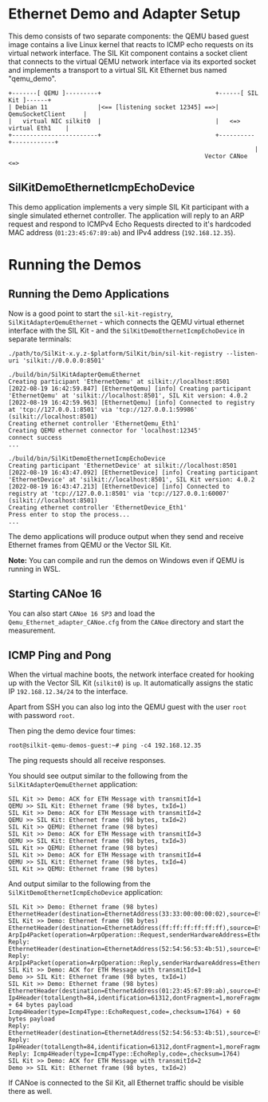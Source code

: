 # Ethernet Demo and Adapter Setup
This demo consists of two separate components: the QEMU based guest image contains a live
Linux kernel that reacts to ICMP echo requests on its virtual network interface.
The SIL Kit component contains a socket client that connects to the virtual QEMU network interface via its
exported socket and implements a transport to a virtual SIL Kit Ethernet bus named "qemu_demo".

    +-------[ QEMU ]---------+                                +------[ SIL Kit ]------+
    | Debian 11              |<== [listening socket 12345] ==>|  QemuSocketClient     |
    |   virtual NIC silkit0  |                                |   <=> virtual Eth1    |
    +------------------------+                                +----------+------------+
                                                                         |
                                                           Vector CANoe <=> 

## SilKitDemoEthernetIcmpEchoDevice
This demo application implements a very simple SIL Kit participant with a single simulated ethernet controller.
The application will reply to an ARP request and respond to ICMPv4 Echo Requests directed to it's hardcoded MAC address
(``01:23:45:67:89:ab``) and IPv4 address (``192.168.12.35``).

# Running the Demos

## Running the Demo Applications

Now is a good point to start the ``sil-kit-registry``, ``SilKitAdapterQemuEthernet`` - which connects the QEMU virtual ethernet
interface with the SIL Kit - and the ``SilKitDemoEthernetIcmpEchoDevice`` in separate terminals:

    ./path/to/SilKit-x.y.z-$platform/SilKit/bin/sil-kit-registry --listen-uri 'silkit://0.0.0.0:8501'
    
    ./build/bin/SilKitAdapterQemuEthernet
    Creating participant 'EthernetQemu' at silkit://localhost:8501
    [2022-08-19 16:42:59.847] [EthernetQemu] [info] Creating participant 'EthernetQemu' at 'silkit://localhost:8501', SIL Kit version: 4.0.2
    [2022-08-19 16:42:59.963] [EthernetQemu] [info] Connected to registry at 'tcp://127.0.0.1:8501' via 'tcp://127.0.0.1:59986' (silkit://localhost:8501)
    Creating ethernet controller 'EthernetQemu_Eth1'
    Creating QEMU ethernet connector for 'localhost:12345'
    connect success
    ...
    
    ./build/bin/SilKitDemoEthernetIcmpEchoDevice
    Creating participant 'EthernetDevice' at silkit://localhost:8501
    [2022-08-19 16:43:47.092] [EthernetDevice] [info] Creating participant 'EthernetDevice' at 'silkit://localhost:8501', SIL Kit version: 4.0.2
    [2022-08-19 16:43:47.213] [EthernetDevice] [info] Connected to registry at 'tcp://127.0.0.1:8501' via 'tcp://127.0.0.1:60007' (silkit://localhost:8501)
    Creating ethernet controller 'EthernetDevice_Eth1'
    Press enter to stop the process...
    ...
    
The demo applications will produce output when they send and receive Ethernet frames from QEMU or the Vector SIL Kit.

**Note:** You can compile and run the demos on Windows even if QEMU is running in WSL.

## Starting CANoe 16
You can also start ``CANoe 16 SP3`` and load the ``Qemu_Ethernet_adapter_CANoe.cfg`` from the ``CANoe`` directory and start the
measurement.

## ICMP Ping and Pong
When the virtual machine boots, the network interface created for hooking up with the Vector SIL Kit (``silkit0``) is ``up``.
It automatically assigns the static IP ``192.168.12.34/24`` to the interface.

Apart from SSH you can also log into the QEMU guest with the user ``root`` with password ``root``.

Then ping the demo device four times:

    root@silkit-qemu-demos-guest:~# ping -c4 192.168.12.35

The ping requests should all receive responses.

You should see output similar to the following from the ``SilKitAdapterQemuEthernet`` application:

    SIL Kit >> Demo: ACK for ETH Message with transmitId=1
    QEMU >> SIL Kit: Ethernet frame (98 bytes, txId=1)
    SIL Kit >> Demo: ACK for ETH Message with transmitId=2
    QEMU >> SIL Kit: Ethernet frame (98 bytes, txId=2)
    SIL Kit >> QEMU: Ethernet frame (98 bytes)
    SIL Kit >> Demo: ACK for ETH Message with transmitId=3
    QEMU >> SIL Kit: Ethernet frame (98 bytes, txId=3)
    SIL Kit >> QEMU: Ethernet frame (98 bytes)
    SIL Kit >> Demo: ACK for ETH Message with transmitId=4
    QEMU >> SIL Kit: Ethernet frame (98 bytes, txId=4)
    SIL Kit >> QEMU: Ethernet frame (98 bytes)

    
And output similar to the following from the ``SilKitDemoEthernetIcmpEchoDevice`` application:

    SIL Kit >> Demo: Ethernet frame (98 bytes)
    EthernetHeader(destination=EthernetAddress(33:33:00:00:00:02),source=EthernetAddress(52:54:56:53:4b:51),etherType=EtherType(34525))
    SIL Kit >> Demo: Ethernet frame (98 bytes)
    EthernetHeader(destination=EthernetAddress(ff:ff:ff:ff:ff:ff),source=EthernetAddress(52:54:56:53:4b:51),etherType=EtherType::Arp)
    ArpIp4Packet(operation=ArpOperation::Request,senderHardwareAddress=EthernetAddress(52:54:56:53:4b:51),senderProtocolAddress=192.168.12.34,targetHardwareAddress=EthernetAddress(00:00:00:00:00:00),targetProtocolAddress=192.168.12.35)
    Reply: EthernetHeader(destination=EthernetAddress(52:54:56:53:4b:51),source=EthernetAddress(01:23:45:67:89:ab),etherType=EtherType::Arp)
    Reply: ArpIp4Packet(operation=ArpOperation::Reply,senderHardwareAddress=EthernetAddress(01:23:45:67:89:ab),senderProtocolAddress=192.168.12.35,targetHardwareAddress=EthernetAddress(52:54:56:53:4b:51),targetProtocolAddress=192.168.12.34)
    SIL Kit >> Demo: ACK for ETH Message with transmitId=1
    Demo >> SIL Kit: Ethernet frame (98 bytes, txId=1)
    SIL Kit >> Demo: Ethernet frame (98 bytes)
    EthernetHeader(destination=EthernetAddress(01:23:45:67:89:ab),source=EthernetAddress(52:54:56:53:4b:51),etherType=EtherType::Ip4)
    Ip4Header(totalLength=84,identification=61312,dontFragment=1,moreFragments=0,fragmentOffset=0,timeToLive=64,protocol=Ip4Protocol::ICMP,checksum=45458,sourceAddress=192.168.12.34,destinationAddress=192.168.12.35) + 64 bytes payload
    Icmp4Header(type=Icmp4Type::EchoRequest,code=,checksum=1764) + 60 bytes payload
    Reply: EthernetHeader(destination=EthernetAddress(52:54:56:53:4b:51),source=EthernetAddress(01:23:45:67:89:ab),etherType=EtherType::Ip4)
    Reply: Ip4Header(totalLength=84,identification=61312,dontFragment=1,moreFragments=0,fragmentOffset=0,timeToLive=64,protocol=Ip4Protocol::ICMP,checksum=45458,sourceAddress=192.168.12.35,destinationAddress=192.168.12.34)
    Reply: Icmp4Header(type=Icmp4Type::EchoReply,code=,checksum=1764)
    SIL Kit >> Demo: ACK for ETH Message with transmitId=2
    Demo >> SIL Kit: Ethernet frame (98 bytes, txId=2)

If CANoe is connected to the Sil Kit, all Ethernet traffic should be visible there as well.
